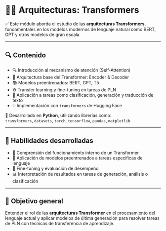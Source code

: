 # 🤖🧠 Arquitecturas: Transformers

✅ Este módulo aborda el estudio de las **arquitecturas Transformers**, fundamentales en los modelos modernos de lenguaje natural como BERT, GPT y otros modelos de gran escala.

---

## 🔍 Contenido

- 🔍 Introducción al mecanismo de atención (Self-Attention)  
- 🧠 Arquitectura base del Transformer: Encoder & Decoder  
- 📚 Modelos preentrenados: BERT, GPT, T5  
- ⚙️ Transfer learning y fine-tuning en tareas de PLN  
- 🧪 Aplicación a tareas como clasificación, generación y traducción de texto  
- 💡 Implementación con `transformers` de Hugging Face  

🐍 Desarrollado en **Python**, utilizando librerías como:  
`transformers`, `datasets`, `torch`, `tensorflow`, `pandas`, `matplotlib`

---

## 🚀 Habilidades desarrolladas

- 🧠 Comprensión del funcionamiento interno de un Transformer  
- 🎯 Aplicación de modelos preentrenados a tareas específicas de lenguaje  
- 🔁 Fine-tuning y evaluación de desempeño  
- 📊 Interpretación de resultados en tareas de generación, análisis o clasificación

---

## 🎯 Objetivo general

Entender el rol de las **arquitecturas Transformer** en el procesamiento del lenguaje actual y aplicar modelos de última generación para resolver tareas de PLN con técnicas de transferencia de aprendizaje.

